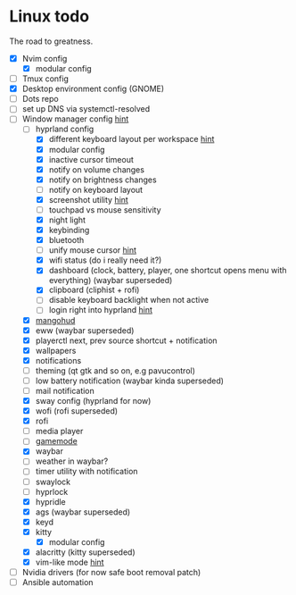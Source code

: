 # Linux todo

The road to greatness.

- [x] Nvim config
  - [x] modular config
- [ ] Tmux config
- [x] Desktop environment config (GNOME)
- [ ] Dots repo
- [ ] set up DNS via systemctl-resolved
- [ ] Window manager config [hint](https://github.com/Aylur/dotfiles/tree/main)
  - [ ] hyprland config
    - [x] different keyboard layout per workspace [hint](https://github.com/coffebar/hyprland-per-window-layout/)
    - [x] modular config
    - [x] inactive cursor timeout
    - [x] notify on volume changes
    - [x] notify on brightness changes
    - [ ] notify on keyboard layout
    - [x] screenshot utility [hint](https://github.com/DavidTelenko/win-configs/blob/main/hypr/scripts/screenshot.sh)
    - [ ] touchpad vs mouse sensitivity
    - [x] night light
    - [x] keybinding
    - [x] bluetooth
    - [ ] unify mouse cursor [hint](https://wiki.hyprland.org/FAQ/#how-do-i-change-me-mouse-cursor)
    - [x] wifi status (do i really need it?)
    - [x] dashboard (clock, battery, player, one shortcut opens menu with everything) (waybar superseded)
    - [x] clipboard (cliphist + rofi)
    - [ ] disable keyboard backlight when not active
    - [ ] login right into hyprland [hint](https://www.reddit.com/r/hyprland/comments/127m3ef/starting_hyprland_directy_from_systemd_a_guide_to/)
  - [x] [mangohud](https://github.com/flightlessmango/MangoHud)
  - [x] eww (waybar superseded)
  - [x] playerctl next, prev source shortcut + notification
  - [x] wallpapers
  - [x] notifications
  - [ ] theming (qt gtk and so on, e.g pavucontrol)
  - [ ] low battery notification (waybar kinda superseded)
  - [ ] mail notification
  - [x] sway config (hyprland for now)
  - [x] wofi (rofi superseded)
  - [x] rofi
  - [ ] media player
  - [ ] [gamemode](https://github.com/FeralInteractive/gamemode)
  - [x] waybar
  - [ ] weather in waybar?
  - [ ] timer utility with notification
  - [ ] swaylock
  - [ ] hyprlock
  - [x] hypridle
  - [x] ags (waybar superseded)
  - [x] keyd
  - [x] kitty
    - [x] modular config
  - [x] alacritty (kitty superseded)
  - [x] vim-like mode [hint](https://github.com/rvaiya/keyd)
- [ ] Nvidia drivers (for now safe boot removal patch)
- [ ] Ansible automation
